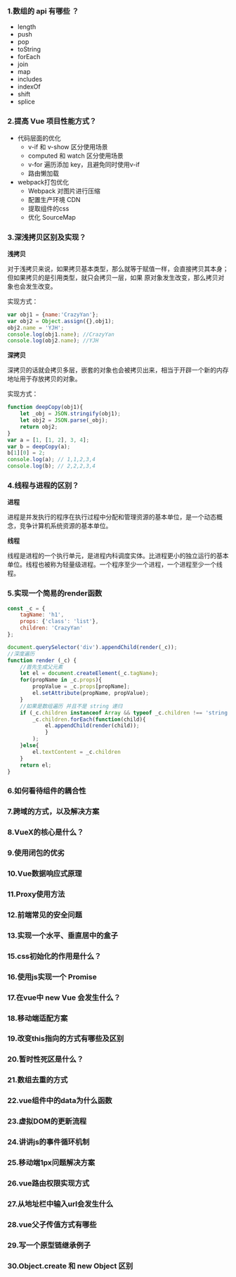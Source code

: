 ### 1.数组的 api 有哪些 ？

- length
- push
- pop
- toString
- forEach
- join
- map
- includes
- indexOf
- shift
- splice



### 2.提高 Vue 项目性能方式？

* 代码层面的优化
  * v-if 和 v-show 区分使用场景
  * computed 和 watch  区分使用场景
  * v-for 遍历添加 key，且避免同时使用v-if
  * 路由懒加载
* webpack打包优化
  * Webpack 对图片进行压缩
  * 配置生产环境 CDN
  * 提取组件的css
  * 优化 SourceMap



### 3.深浅拷贝区别及实现？

**浅拷贝**

​	对于浅拷贝来说，如果拷贝基本类型，那么就等于赋值一样，会直接拷贝其本身；但如果拷贝的是引用类型，就只会拷贝一层，如果 原对象发生改变，那么拷贝对象也会发生改变。

实现方式：

```js
var obj1 = {name:'CrazyYan'};
var obj2 = Object.assign({},obj1);
obj2.name = 'YJH';
console.log(obj1.name); //CrazyYan
console.log(obj2.name); //YJH
```



**深拷贝**

​	深拷贝的话就会拷贝多层，嵌套的对象也会被拷贝出来，相当于开辟一个新的内存地址用于存放拷贝的对象。

实现方式：

```js
function deepCopy(obj1){
    let _obj = JSON.stringify(obj1);
    let obj2 = JSON.parse(_obj);
    return obj2;
}
var a = [1, [1, 2], 3, 4];
var b = deepCopy(a);
b[1][0] = 2;
console.log(a); // 1,1,2,3,4
console.log(b); // 2,2,2,3,4
```



### 4.线程与进程的区别？

**进程**

​	进程是并发执行的程序在执行过程中分配和管理资源的基本单位，是一个动态概念，竞争计算机系统资源的基本单位。

**线程**

​	线程是进程的一个执行单元，是进程内科调度实体。比进程更小的独立运行的基本单位。线程也被称为轻量级进程。一个程序至少一个进程，一个进程至少一个线程。



### 5.实现一个简易的render函数

```js
const _c = {
    tagName: 'h1',
    props: {'class': 'list'},
    children: 'CrazyYan'
};
```



```js
document.querySelector('div').appendChild(render(_c));
//深度遍历
function render (_c) {
    //首先生成父元素
    let el = document.createElement(_c.tagName);
    for(propName in _c.props){
        propValue = _c.props[propName];
        el.setAttribute(propName, propValue);
    }
    //如果是数组遍历 并且不是 string 递归
    if (_c.children instanceof Array && typeof _c.children !== 'string') {
        _c.children.forEach(function(child){
            el.appendChild(render(child));
            }
        );
    }else{
        el.textContent = _c.children
    }
    return el;
}
```



### 6.如何看待组件的耦合性



### 7.跨域的方式，以及解决方案



### 8.VueX的核心是什么？



### 9.使用闭包的优劣



### 10.Vue数据响应式原理



### 11.Proxy使用方法



### 12.前端常见的安全问题



### 13.实现一个水平、垂直居中的盒子



### 15.css初始化的作用是什么？



### 16.使用js实现一个 Promise



### 17.在vue中 new Vue 会发生什么？



### 18.移动端适配方案



### 19.改变this指向的方式有哪些及区别



### 20.暂时性死区是什么？



### 21.数组去重的方式



### 22.vue组件中的data为什么函数



### 23.虚拟DOM的更新流程



### 24.讲讲js的事件循环机制



### 25.移动端1px问题解决方案



### 26.vue路由权限实现方式



### 27.从地址栏中输入url会发生什么



### 28.vue父子传值方式有哪些



### 29.写一个原型链继承例子



### 30.Object.create 和 new Object 区别

